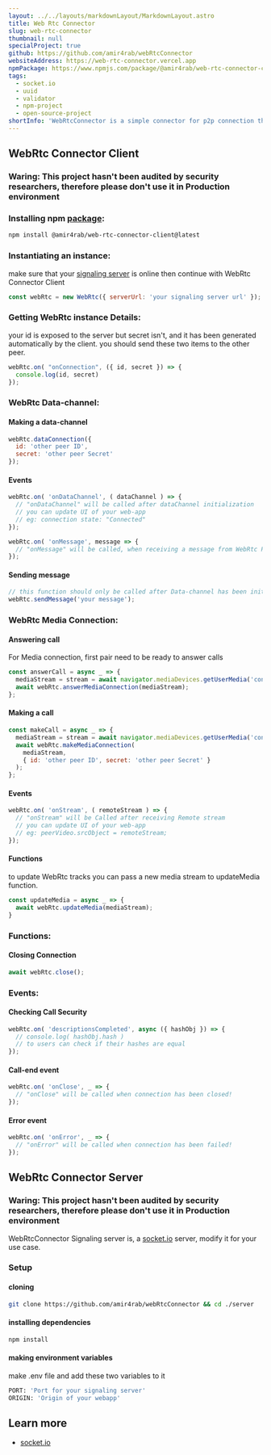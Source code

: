 ```yaml
---
layout: ../../layouts/markdownLayout/MarkdownLayout.astro
title: Web Rtc Connector
slug: web-rtc-connector
thumbnail: null
specialProject: true
github: https://github.com/amir4rab/webRtcConnector
websiteAddress: https://web-rtc-connector.vercel.app
npmPackage: https://www.npmjs.com/package/@amir4rab/web-rtc-connector-client
tags:
  - socket.io
  - uuid
  - validator
  - npm-project
  - open-source-project
shortInfo: 'WebRtcConnector is a simple connector for p2p connection throw WebRtc Standard. socket.io has been used in booth server and client of this project.'
---
```


## WebRtc Connector Client

### <p class="warning">Waring: This project hasn't been audited by security researchers, therefore please don't use it in Production environment<p>

### Installing npm [package](https://www.npmjs.com/package/@amir4rab/web-rtc-connector-client):
```bash
npm install @amir4rab/web-rtc-connector-client@latest
```

### Instantiating an instance:
make sure that your [signaling server](https://github.com/amir4rab/webRtcConnector/tree/main/server) is online then continue with WebRtc Connector Client
```javascript
const webRtc = new WebRtc({ serverUrl: 'your signaling server url' });
```

### Getting WebRtc instance Details:
your id is exposed to the server but secret isn't, and it has been generated automatically by the client. you should send these two items to the other peer.
```javascript
webRtc.on( "onConnection", ({ id, secret }) => {
  console.log(id, secret)
});
``` 

### WebRtc Data-channel: 
#### Making a data-channel
```javascript
webRtc.dataConnection({ 
  id: 'other peer ID',
  secret: 'other peer Secret'
});
```
#### Events
```javascript
webRtc.on( 'onDataChannel', ( dataChannel ) => {
  // "onDataChannel" will be called after dataChannel initialization
  // you can update UI of your web-app 
  // eg: connection state: "Connected"
});

webRtc.on( 'onMessage', message => {
  // "onMessage" will be called, when receiving a message from WebRtc Peer
});
```
#### Sending message
```javascript
// this function should only be called after Data-channel has been initialization
webRtc.sendMessage('your message');
```

### WebRtc Media Connection:
#### Answering call
For Media connection, first pair need to be ready to answer calls
```javascript
const answerCall = async _ => {
  mediaStream = stream = await navigator.mediaDevices.getUserMedia('constraints');
  await webRtc.answerMediaConnection(mediaStream);
};
```
#### Making a call
```javascript
const makeCall = async _ => {
  mediaStream = stream = await navigator.mediaDevices.getUserMedia('constraints');
  await webRtc.makeMediaConnection( 
    mediaStream, 
    { id: 'other peer ID', secret: 'other peer Secret' }
  );
};
```
#### Events
```javascript
webRtc.on( 'onStream', ( remoteStream ) => {
  // "onStream" will be Called after receiving Remote stream
  // you can update UI of your web-app 
  // eg: peerVideo.srcObject = remoteStream;
});
```
#### Functions
to update WebRtc tracks you can pass a new media stream to updateMedia function.
```javascript
const updateMedia = async _ => {
  await webRtc.updateMedia(mediaStream);
}
```

### Functions:

#### Closing Connection
```javascript
await webRtc.close();
```

### Events:
#### Checking Call Security
```javascript
webRtc.on( 'descriptionsCompleted', async ({ hashObj }) => {
  // console.log( hashObj.hash )
  // to users can check if their hashes are equal
});
```
#### Call-end event
```javascript
webRtc.on( 'onClose', _ => {
  // "onClose" will be called when connection has been closed!
});
```
#### Error event
```javascript
webRtc.on( 'onError', _ => {
  // "onError" will be called when connection has been failed!
});
```

## WebRtc Connector Server

### <p class="warning">Waring: This project hasn't been audited by security researchers, therefore please don't use it in Production environment<p>


WebRtcConnector Signaling server is, a [socket.io](https://socket.io) server, modify it for your use case.

### Setup
#### cloning
```bash
git clone https://github.com/amir4rab/webRtcConnector && cd ./server
```
#### installing dependencies
```bash
npm install
```
#### making environment variables
make .env file and add these two variables to it
```bash
PORT: 'Port for your signaling server'
ORIGIN: 'Origin of your webapp'
```



## Learn more

- [socket.io](https://socket.io) 